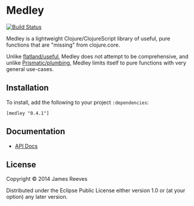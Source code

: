 # Medley

[![Build Status](https://travis-ci.org/weavejester/medley.svg?branch=master)](https://travis-ci.org/weavejester/medley)

Medley is a lightweight Clojure/ClojureScript library of useful, pure
functions that are "missing" from clojure.core.

Unlike [flatland/useful][1], Medley does not attempt to be
comprehensive, and unlike [Prismatic/plumbing][2], Medley limits
itself to pure functions with very general use-cases.

[1]: https://github.com/flatland/useful
[2]: https://github.com/prismatic/plumbing

## Installation

To install, add the following to your project `:dependencies`:

    [medley "0.4.1"]

## Documentation

* [API Docs](http://weavejester.github.io/medley/medley.core.html)

## License

Copyright © 2014 James Reeves

Distributed under the Eclipse Public License either version 1.0 or (at
your option) any later version.

